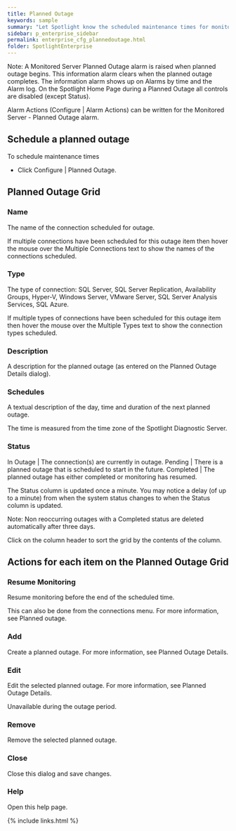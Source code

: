 ```yaml
---
title: Planned Outage
keywords: sample
summary: "Let Spotlight know the scheduled maintenance times for monitored connections. During the outage period, Spotlight will treat these connections as unavailable, so will not raise alarms or collect data."
sidebar: p_enterprise_sidebar
permalink: enterprise_cfg_plannedoutage.html
folder: SpotlightEnterprise
---
```




Note: A Monitored Server Planned Outage alarm is raised when planned outage begins. This information alarm clears when the planned outage completes. The information alarm shows up on Alarms by time and the Alarm log. On the Spotlight Home Page during a Planned Outage all controls are disabled (except Status).

Alarm Actions (Configure \| Alarm Actions) can be written for the Monitored Server - Planned Outage alarm.

## Schedule a planned outage

To schedule maintenance times

*  Click Configure \| Planned Outage.

## Planned Outage Grid

### Name

The name of the connection scheduled for outage.

If multiple connections have been scheduled for this outage item then hover the mouse over the Multiple Connections text to show the names of the connections scheduled.

### Type

The type of connection: SQL Server, SQL Server Replication, Availability Groups, Hyper-V, Windows Server, VMware Server, SQL Server Analysis Services, SQL Azure.

If multiple types of connections have been scheduled for this outage item then hover the mouse over the Multiple Types text to show the connection types scheduled.

### Description

A description for the planned outage (as entered on the Planned Outage Details dialog).

### Schedules

A textual description of the day, time and duration of the next planned outage.

The time is measured from the time zone of the Spotlight Diagnostic Server.

### Status

In Outage | The connection(s) are currently in outage.
Pending | There is a planned outage that is scheduled to start in the future.
Completed | The planned outage has either completed or monitoring has resumed.

The Status column is updated once a minute. You may notice a delay (of up to a minute) from when the system status changes to when the Status column is updated.


Note: Non reoccurring outages with a Completed status are deleted automatically after three days.

Click on the column header to sort the grid by the contents of the column.


## Actions for each item on the Planned Outage Grid

### Resume Monitoring

Resume monitoring before the end of the scheduled time.

This can also be done from the connections menu. For more information, see Planned outage.

### Add

Create a planned outage. For more information, see Planned Outage Details.

### Edit

Edit the selected planned outage. For more information, see Planned Outage Details.

Unavailable during the outage period.

### Remove

Remove the selected planned outage.

### Close

Close this dialog and save changes.

### Help

Open this help page.


 {% include links.html %}
